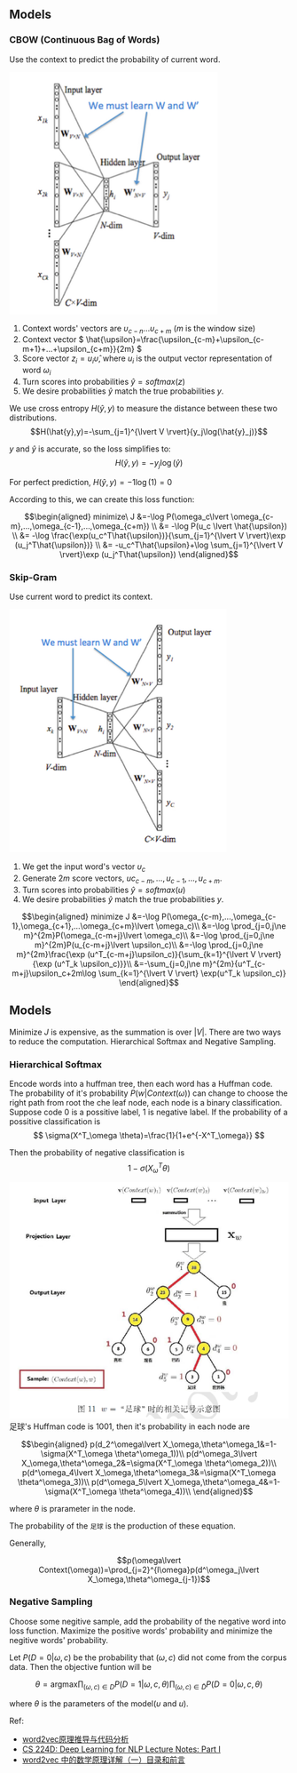 <!--
.. title: Models and Architechtures in Word2vec
.. slug: models-and-architechtures-in-word2vec
.. date: 2018-01-05 21:57:17 UTC+08:00
.. tags: mathjax,word2vec
.. category: 
.. link: 
.. description: 
.. type: text
-->

## Models

### CBOW (Continuous Bag of Words)

Use the context to predict the probability of current word.

![cbow](/images/doc2vec_cbow.png)

1. Context words' vectors are $\upsilon_{c-n} ... \upsilon_{c+m}$ ($m$ is the window size)
2. Context vector $ \hat{\upsilon}=\frac{\upsilon_{c-m}+\upsilon_{c-m+1}+...+\upsilon_{c+m}}{2m} $
3. Score vector $z_i = u_i\hat{\upsilon}$, where $u_i$ is the output vector representation of word $\omega_i$
4. Turn scores into probabilities $\hat{y}=softmax(z)$
5. We desire probabilities $\hat{y}$ match the true probabilities $y$.

We use cross entropy $H(\hat{y},y)$ to measure the distance between these two distributions.
$$H(\hat{y},y)=-\sum_{j=1}^{\lvert V \rvert}{y_j\log(\hat{y}_j)}$$

$y$ and $\hat{y}$ is accurate, so the loss simplifies to:
$$H(\hat{y},y)=-y_j\log(\hat{y})$$

For perfect prediction, $H(\hat{y},y)=-1\log(1)=0$

According to this, we can create this loss function:

<div>

$$\begin{aligned}
minimize\ J &=-\log P(\omega_c\lvert \omega_{c-m},...,\omega_{c-1},...,\omega_{c+m}) \\
&= -\log P(u_c \lvert \hat{\upsilon}) \\
&= -\log \frac{\exp(u_c^T\hat{\upsilon})}{\sum_{j=1}^{\lvert V \rvert}\exp (u_j^T\hat{\upsilon})} \\
&= -u_c^T\hat{\upsilon}+\log \sum_{j=1}^{\lvert V \rvert}\exp (u_j^T\hat{\upsilon})
\end{aligned}$$

</div>


### Skip-Gram

Use current word to predict its context.

![cbow](/images/doc2vec_skip-gram.png)


1. We get the input word's vector $\upsilon_c$
2. Generate $2m$ score vectors, $uc_{c-m},...,u_{c-1},...,u_{c+m}$.
3. Turn scores into probabilities $\hat{y}=softmax(u)$
4. We desire probabilities $\hat{y}$ match the true probabilities $y$.

<div>

$$\begin{aligned}
minimize J &=-\log P(\omega_{c-m},...,\omega_{c-1},\omega_{c+1},...\omega_{c+m}\lvert \omega_c)\\
&=-\log \prod_{j=0,j\ne m}^{2m}P(\omega_{c-m+j}\lvert \omega_c)\\
&=-\log \prod_{j=0,j\ne m}^{2m}P(u_{c-m+j}\lvert \upsilon_c)\\
&=-\log \prod_{j=0,j\ne m}^{2m}\frac{\exp (u^T_{c-m+j}\upsilon_c)}{\sum_{k=1}^{\lvert V \rvert}{\exp (u^T_k \upsilon_c)}}\\
&=-\sum_{j=0,j\ne m}^{2m}{u^T_{c-m+j}\upsilon_c+2m\log \sum_{k=1}^{\lvert V \rvert} \exp(u^T_k \upsilon_c)}
\end{aligned}$$

</div>

## Models

Minimize $J$ is expensive, as the summation is over $\lvert V \rvert$. There are two ways to reduce the computation. Hierarchical Softmax and Negative Sampling.

### Hierarchical Softmax

Encode words into a huffman tree, then each word has a Huffman code. The probability of it's probability $P(w\lvert Context(\omega))$ can change to choose the right path from root the che leaf node, each node is a binary classification. Suppose code $0$ is a possitive label, $1$ is negative label. If the probability of a possitive classification is 
$$
\sigma(X^T_\omega \theta)=\frac{1}{1+e^{-X^T_\omega}}
$$

Then the probability of negative classification is
$$
1-\sigma(X^T_\omega \theta)
$$

![cbow](/images/doc2vec_hierarchical_softmax.png)
足球's Huffman code is $1001$, then it's probability in each node are

<div>

$$\begin{aligned}
p(d_2^\omega\lvert X_\omega,\theta^\omega_1&=1-\sigma(X^T_\omega \theta^\omega_1))\\
p(d^\omega_3\lvert X_\omega,\theta^\omega_2&=\sigma(X^T_\omega \theta^\omega_2))\\
p(d^\omega_4\lvert X_\omega,\theta^\omega_3&=\sigma(X^T_\omega \theta^\omega_3))\\
p(d^\omega_5\lvert X_\omega,\theta^\omega_4&=1-\sigma(X^T_\omega \theta^\omega_4))\\
\end{aligned}$$

</div>

where $\theta$ is prarameter in the node.

The probability of the `足球` is the production of these equation.

Generally,

<div>

$$p(\omega\lvert Context(\omega))=\prod_{j=2}^{l\omega}p(d^\omega_j\lvert X_\omega,\theta^\omega_{j-1})$$

</div>

### Negative Sampling

Choose some negitive sample, add the probability of the negative word into loss function. Maximize the positive words' probability and minimize the negitive words' probability.

Let $P(D=0 \lvert \omega,c)$ be the probability that $(\omega,c)$ did not come from the corpus data. Then the objective funtion will be

<div>

$$\theta = \text{argmax} \prod_{(\omega,c)\in D} P(D=1\lvert \omega,c,\theta) \prod_{(\omega,c)\in \tilde{D}} P(D=0\lvert \omega,c,\theta)$$

</div>

where $\theta$ is the parameters of the model($\upsilon$ and $u$).

Ref:

- [word2vec原理推导与代码分析](http://www.hankcs.com/nlp/word2vec.html)
- [CS 224D: Deep Learning for NLP Lecture Notes: Part I](http://cs224d.stanford.edu/lecture_notes/notes1.pdf)
- [word2vec 中的数学原理详解（一）目录和前言](http://blog.csdn.net/itplus/article/details/37969519)
